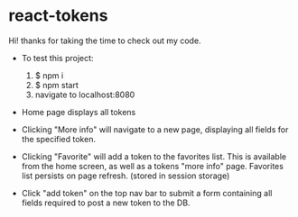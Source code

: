 # react-tokens

Hi! thanks for taking the time to check out my code.

- To test this project:

  1. \$ npm i
  2. \$ npm start
  3. navigate to localhost:8080

- Home page displays all tokens

- Clicking "More info" will navigate to a new page, displaying all fields for the specified token.

- Clicking "Favorite" will add a token to the favorites list. This is available from the home screen, as well as a tokens "more info" page. Favorites list persists on page refresh. (stored in session storage)

- Click "add token" on the top nav bar to submit a form containing all fields required to post a new token to the DB.
